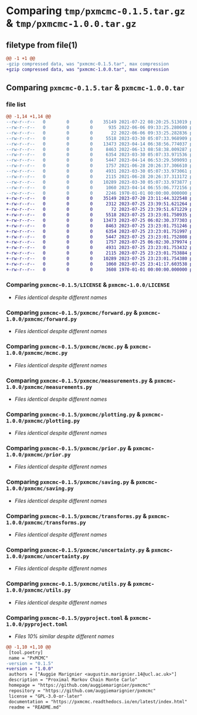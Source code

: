 # Comparing `tmp/pxmcmc-0.1.5.tar.gz` & `tmp/pxmcmc-1.0.0.tar.gz`

## filetype from file(1)

```diff
@@ -1 +1 @@
-gzip compressed data, was "pxmcmc-0.1.5.tar", max compression
+gzip compressed data, was "pxmcmc-1.0.0.tar", max compression
```

## Comparing `pxmcmc-0.1.5.tar` & `pxmcmc-1.0.0.tar`

### file list

```diff
@@ -1,14 +1,14 @@
--rw-r--r--   0        0        0    35149 2021-07-22 08:20:25.513019 pxmcmc-0.1.5/LICENSE
--rw-r--r--   0        0        0      935 2022-06-06 09:33:25.280600 pxmcmc-0.1.5/README.md
--rw-r--r--   0        0        0       22 2022-06-06 09:33:25.282836 pxmcmc-0.1.5/pxmcmc/__init__.py
--rw-r--r--   0        0        0     5518 2023-03-30 05:07:33.968909 pxmcmc-0.1.5/pxmcmc/forward.py
--rw-r--r--   0        0        0    13473 2023-04-14 06:38:56.774037 pxmcmc-0.1.5/pxmcmc/mcmc.py
--rw-r--r--   0        0        0     8463 2022-06-13 08:58:38.009287 pxmcmc-0.1.5/pxmcmc/measurements.py
--rw-r--r--   0        0        0     6354 2023-03-30 05:07:33.971536 pxmcmc-0.1.5/pxmcmc/plotting.py
--rw-r--r--   0        0        0     5447 2023-04-14 06:53:29.509093 pxmcmc-0.1.5/pxmcmc/prior.py
--rw-r--r--   0        0        0     1757 2021-06-28 20:26:37.306610 pxmcmc-0.1.5/pxmcmc/saving.py
--rw-r--r--   0        0        0     4931 2023-03-30 05:07:33.973061 pxmcmc-0.1.5/pxmcmc/transforms.py
--rw-r--r--   0        0        0     2115 2021-06-28 20:26:37.313172 pxmcmc-0.1.5/pxmcmc/uncertainty.py
--rw-r--r--   0        0        0    10289 2023-03-30 05:07:33.973877 pxmcmc-0.1.5/pxmcmc/utils.py
--rw-r--r--   0        0        0     1060 2023-04-14 06:55:06.772156 pxmcmc-0.1.5/pyproject.toml
--rw-r--r--   0        0        0     2246 1970-01-01 00:00:00.000000 pxmcmc-0.1.5/PKG-INFO
+-rw-r--r--   0        0        0    35149 2023-07-20 23:11:44.322548 pxmcmc-1.0.0/LICENSE
+-rw-r--r--   0        0        0     2312 2023-07-25 23:39:51.621264 pxmcmc-1.0.0/README.md
+-rw-r--r--   0        0        0       72 2023-07-25 23:39:51.671229 pxmcmc-1.0.0/pxmcmc/__init__.py
+-rw-r--r--   0        0        0     5518 2023-07-25 23:23:01.750935 pxmcmc-1.0.0/pxmcmc/forward.py
+-rw-r--r--   0        0        0    13473 2023-07-25 06:02:30.377303 pxmcmc-1.0.0/pxmcmc/mcmc.py
+-rw-r--r--   0        0        0     8463 2023-07-25 23:23:01.751246 pxmcmc-1.0.0/pxmcmc/measurements.py
+-rw-r--r--   0        0        0     6354 2023-07-25 23:23:01.751997 pxmcmc-1.0.0/pxmcmc/plotting.py
+-rw-r--r--   0        0        0     5447 2023-07-25 23:23:01.752808 pxmcmc-1.0.0/pxmcmc/prior.py
+-rw-r--r--   0        0        0     1757 2023-07-25 06:02:30.379974 pxmcmc-1.0.0/pxmcmc/saving.py
+-rw-r--r--   0        0        0     4931 2023-07-25 23:23:01.753432 pxmcmc-1.0.0/pxmcmc/transforms.py
+-rw-r--r--   0        0        0     2115 2023-07-25 23:23:01.753884 pxmcmc-1.0.0/pxmcmc/uncertainty.py
+-rw-r--r--   0        0        0    10289 2023-07-25 23:23:01.754380 pxmcmc-1.0.0/pxmcmc/utils.py
+-rw-r--r--   0        0        0     1060 2023-07-25 23:41:17.603538 pxmcmc-1.0.0/pyproject.toml
+-rw-r--r--   0        0        0     3608 1970-01-01 00:00:00.000000 pxmcmc-1.0.0/PKG-INFO
```

### Comparing `pxmcmc-0.1.5/LICENSE` & `pxmcmc-1.0.0/LICENSE`

 * *Files identical despite different names*

### Comparing `pxmcmc-0.1.5/pxmcmc/forward.py` & `pxmcmc-1.0.0/pxmcmc/forward.py`

 * *Files identical despite different names*

### Comparing `pxmcmc-0.1.5/pxmcmc/mcmc.py` & `pxmcmc-1.0.0/pxmcmc/mcmc.py`

 * *Files identical despite different names*

### Comparing `pxmcmc-0.1.5/pxmcmc/measurements.py` & `pxmcmc-1.0.0/pxmcmc/measurements.py`

 * *Files identical despite different names*

### Comparing `pxmcmc-0.1.5/pxmcmc/plotting.py` & `pxmcmc-1.0.0/pxmcmc/plotting.py`

 * *Files identical despite different names*

### Comparing `pxmcmc-0.1.5/pxmcmc/prior.py` & `pxmcmc-1.0.0/pxmcmc/prior.py`

 * *Files identical despite different names*

### Comparing `pxmcmc-0.1.5/pxmcmc/saving.py` & `pxmcmc-1.0.0/pxmcmc/saving.py`

 * *Files identical despite different names*

### Comparing `pxmcmc-0.1.5/pxmcmc/transforms.py` & `pxmcmc-1.0.0/pxmcmc/transforms.py`

 * *Files identical despite different names*

### Comparing `pxmcmc-0.1.5/pxmcmc/uncertainty.py` & `pxmcmc-1.0.0/pxmcmc/uncertainty.py`

 * *Files identical despite different names*

### Comparing `pxmcmc-0.1.5/pxmcmc/utils.py` & `pxmcmc-1.0.0/pxmcmc/utils.py`

 * *Files identical despite different names*

### Comparing `pxmcmc-0.1.5/pyproject.toml` & `pxmcmc-1.0.0/pyproject.toml`

 * *Files 10% similar despite different names*

```diff
@@ -1,10 +1,10 @@
 [tool.poetry]
 name = "PxMCMC"
-version = "0.1.5"
+version = "1.0.0"
 authors = ["Auggie Marignier <augustin.marignier.14@ucl.ac.uk>"]
 description = "Proximal Markov Chain Monte Carlo"
 homepage = "https://github.com/auggiemarignier/pxmcmc"
 repository = "https://github.com/auggiemarignier/pxmcmc"
 license = "GPL-3.0-or-later"
 documentation = "https://pxmcmc.readthedocs.io/en/latest/index.html"
 readme = "README.md"
```

